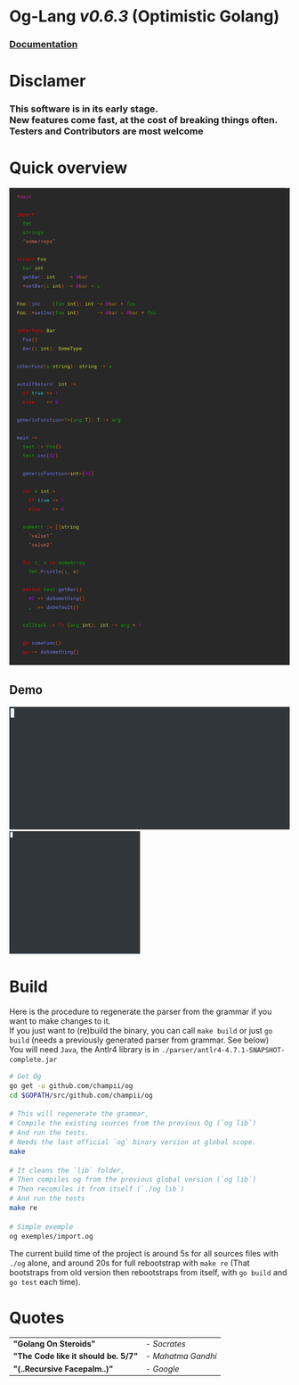 Og-Lang *v0.6.3* (Optimistic Golang)
===

### [Documentation](https://champii.github.io/og)

# Disclamer

<h3> This software is in its early stage.<br/>
New features come fast, at the cost of breaking things often.<br />
Testers and Contributors are most welcome
</h3>


# Quick overview

![Overview](https://github.com/Champii/og/raw/master/docs/_media/overview_color.png)

## Demo

<p float="left">
  <img height="220" src="https://github.com/Champii/og/raw/master/docs/hello_preview.gif" />
  <img height="220" src="https://github.com/Champii/og/raw/master/docs/og_preview.gif" />
</p>


# Build

Here is the procedure to regenerate the parser from the grammar if you want to make changes to it.  
If you just want to (re)build the binary, you can call `make build` or just `go build` (needs a previously generated parser from grammar. See below)  
You will need `Java`, the Antlr4 library is in `./parser/antlr4-4.7.1-SNAPSHOT-complete.jar`

```bash
# Get Og
go get -u github.com/champii/og
cd $GOPATH/src/github.com/champii/og

# This will regenerate the grammar,
# Compile the existing sources from the previous Og (`og lib`)
# And run the tests.
# Needs the last official `og` binary version at global scope.
make

# It cleans the `lib` folder,
# Then compiles og from the previous global version (`og lib`)
# Then recomiles it from itself (`./og lib`)
# And run the tests
make re

# Simple exemple
og exemples/import.og
```

The current build time of the project is around 5s for all sources files with `./og` alone, and around 20s for full rebootstrap with `make re` (That bootstraps from old version then rebootstraps from itself, with `go build` and `go test` each time). 

# Quotes

<table>
  <tr><td><b>"Golang On Steroids"</b></td>         <td>- <em>Socrates</em></td></tr>
  <tr><td><b>"The Code like it should be. 5/7"</b></td><td>- <em>Mahatma Gandhi</em></td></tr>
  <tr><td><b>"(..Recursive Facepalm..)"</b></td> <td>- <em>Google</em></td></tr>
</table>
